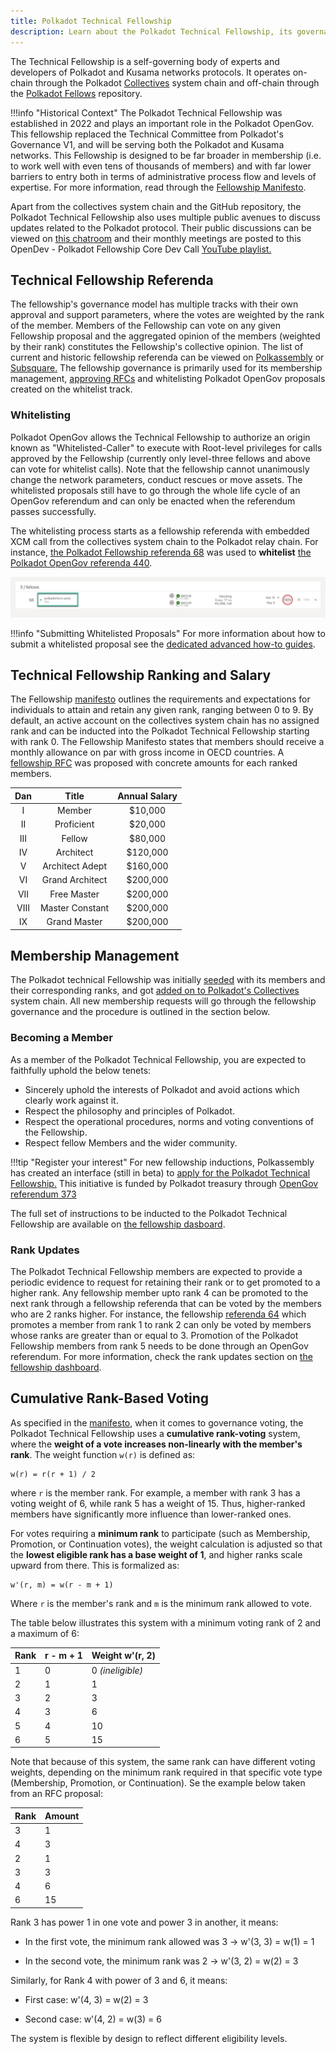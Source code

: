 ```yaml
---
title: Polkadot Technical Fellowship
description: Learn about the Polkadot Technical Fellowship, its governance model, ranking system, and role in Polkadot's OpenGov.
---
```


The Technical Fellowship is a self-governing body of experts and developers of Polkadot and Kusama
networks protocols. It operates on-chain through the Polkadot
[Collectives](https://polkadot.js.org/apps/?rpc=wss%3A%2F%2Fpolkadot-collectives-rpc.polkadot.io#/fellowship/referenda)
system chain and off-chain through the [Polkadot Fellows](https://github.com/polkadot-fellows)
repository.

!!!info "Historical Context"
    The Polkadot Technical Fellowship was established in 2022 and plays an important role in the Polkadot OpenGov. This fellowship replaced the Technical Committee from Polkadot's Governance V1, and will be serving both the Polkadot and Kusama networks. This Fellowship is designed to be far broader in membership (i.e. to work well with even tens of thousands of members) and with far lower barriers to entry both in terms of administrative process flow and levels of expertise. For more information, read through the [Fellowship Manifesto](https://github.com/polkadot-fellows/manifesto/blob/0c3df46d76625980b8b48742cb86f4d8fa6dda8d/manifesto.pdf).

Apart from the collectives system chain and the GitHub repository, the Polkadot Technical Fellowship
also uses multiple public avenues to discuss updates related to the Polkadot protocol. Their public
discussions can be viewed on [this chatroom](https://matrix.to/#/#fellowship-members:parity.io) and
their monthly meetings are posted to this OpenDev - Polkadot Fellowship Core Dev Call
[YouTube playlist.](https://www.youtube.com/watch?v=5P6Axm4JrmQ&list=PLtyd7v_I7PGlDJCCCLGLjJ0yv33JAEE_-)

## Technical Fellowship Referenda

The fellowship's governance model has multiple tracks with their own approval and support
parameters, where the votes are weighted by the rank of the member. Members of the Fellowship can
vote on any given Fellowship proposal and the aggregated opinion of the members (weighted by their
rank) constitutes the Fellowship's collective opinion. The list of current and historic fellowship
referenda can be viewed on [Polkassembly](https://collectives.polkassembly.io/) or
[Subsquare.](https://collectives.subsquare.io/) The fellowship governance is primarily used for its
membership management, [approving RFCs](https://github.com/polkadot-fellows/RFCs) and whitelisting
Polkadot OpenGov proposals created on the whitelist track.

### Whitelisting

Polkadot OpenGov allows the Technical Fellowship to authorize an origin known as
"Whitelisted-Caller" to execute with Root-level privileges for calls approved by the Fellowship
(currently only level-three fellows and above can vote for whitelist calls). Note that the
fellowship cannot unanimously change the network parameters, conduct rescues or move assets. The
whitelisted proposals still have to go through the whole life cycle of an OpenGov referendum and can
only be enacted when the referendum passes successfully.

The whitelisting process starts as a fellowship referenda with embedded XCM call from the
collectives system chain to the Polkadot relay chain. For instance,
[the Polkadot Fellowship referenda 68](https://collectives.polkassembly.io/referenda/68) was used to
**whitelist** [the Polkadot OpenGov referenda 440](https://polkadot.polkassembly.io/referenda/440).

![whitelist-xcm](../assets/fellowship-whitelist-xcm.png)

!!!info "Submitting Whitelisted Proposals"
    For more information about how to submit a whitelisted proposal see the [dedicated advanced how-to guides](./learn-guides-polkadot-opengov.md#submitting-a-referendum-on-the-whitelisted-caller-track).

## Technical Fellowship Ranking and Salary

The Fellowship [manifesto](https://github.com/polkadot-fellows/manifesto) outlines the requirements
and expectations for individuals to attain and retain any given rank, ranging between 0 to 9. By
default, an active account on the collectives system chain has no assigned rank and can be inducted
into the Polkadot Technical Fellowship starting with rank 0. The Fellowship Manifesto states that
members should receive a monthly allowance on par with gross income in OECD countries. A
[fellowship RFC](https://github.com/polkadot-fellows/RFCs/pull/50) was proposed with concrete
amounts for each ranked members.

| Dan  |      Title      | Annual Salary |
| :--: | :-------------: | :-----------: |
|  I   |     Member      |    $10,000    |
|  II  |   Proficient    |    $20,000    |
| III  |     Fellow      |    $80,000    |
|  IV  |    Architect    |   $120,000    |
|  V   | Architect Adept |   $160,000    |
|  VI  | Grand Architect |   $200,000    |
| VII  |   Free Master   |   $200,000    |
| VIII | Master Constant |   $200,000    |
|  IX  |  Grand Master   |   $200,000    |

## Membership Management

The Polkadot technical Fellowship was initially
[seeded](https://github.com/polkadot-fellows/seeding) with its members and their corresponding
ranks, and got [added on to Polkadot's Collectives](https://polkadot.polkassembly.io/motion/403)
system chain. All new membership requests will go through the fellowship governance and the
procedure is outlined in the section below.

### Becoming a Member

As a member of the Polkadot Technical Fellowship, you are expected to faithfully uphold the below
tenets:

- Sincerely uphold the interests of Polkadot and avoid actions which clearly work against it.
- Respect the philosophy and principles of Polkadot.
- Respect the operational procedures, norms and voting conventions of the Fellowship.
- Respect fellow Members and the wider community.

!!!tip "Register your interest"
    For new fellowship inductions, Polkassembly has created an interface (still in beta) to [apply for the Polkadot Technical Fellowship.](https://collectives.polkassembly.io/join-fellowship?network=collectives) This initiative is funded by Polkadot treasury through [OpenGov referendum 373](https://polkadot.polkassembly.io/treasury/574)

The full set of instructions to be inducted to the Polkadot Technical Fellowship are available on
[the fellowship dasboard](https://polkadot-fellows.xyz/#/membership).

### Rank Updates

The Polkadot Technical Fellowship members are expected to provide a periodic evidence to request for
retaining their rank or to get promoted to a higher rank. Any fellowship member upto rank 4 can be
promoted to the next rank through a fellowship referenda that can be voted by the members who are 2
ranks higher. For instance, the fellowship
[referenda 64](https://collectives.subsquare.io/fellowship/referenda/64) which promotes a member
from rank 1 to rank 2 can only be voted by members whose ranks are greater than or equal to 3.
Promotion of the Polkadot Fellowship members from rank 5 needs to be done through an OpenGov
referendum. For more information, check the rank updates section on
[the fellowship dashboard](https://polkadot-fellows.xyz/#/membership).

## Cumulative Rank-Based Voting

As specified in the [manifesto](https://github.com/polkadot-fellows/manifesto/blob/main/manifesto.pdf), when it comes to governance voting, the Polkadot Technical Fellowship uses a **cumulative rank-voting** system, where the **weight of a vote increases non-linearly with the member's rank**. The weight function `w(r)` is defined as:

```
w(r) = r(r + 1) / 2
```

where `r` is the member rank. For example, a member with rank 3 has a voting weight of 6, while rank 5 has a weight of 15. Thus, higher-ranked members have significantly more influence than lower-ranked ones.

For votes requiring a **minimum rank** to participate (such as Membership, Promotion, or Continuation votes), the weight calculation is adjusted so that the **lowest eligible rank has a base weight of 1**, and higher ranks scale upward from there. This is formalized as:

```
w'(r, m) = w(r - m + 1)
```

Where `r` is the member's rank and `m` is the minimum rank allowed to vote.

The table below illustrates this system with a minimum voting rank of 2 and a maximum of 6:

| Rank | r - m + 1 | Weight w'(r, 2) |
|------|-----------|-----------------|
| 1    | 0         | 0 *(ineligible)* |
| 2    | 1         | 1               |
| 3    | 2         | 3               |
| 4    | 3         | 6               |
| 5    | 4         | 10              |
| 6    | 5         | 15              |

Note that because of this system, the same rank can have different voting weights, depending on the minimum rank required in that specific vote type (Membership, Promotion, or Continuation). Se the example below taken from an RFC proposal:

| Rank | Amount |
|-----|-------|
|3|1|
|4|3|
|2|1|
|3|3|
|4|6|
|6|15|

Rank 3 has power 1 in one vote and power 3 in another, it means:

- In the first vote, the minimum rank allowed was 3 → w'(3, 3) = w(1) = 1

- In the second vote, the minimum rank was 2 → w'(3, 2) = w(2) = 3

Similarly, for Rank 4 with power of 3 and 6, it means:

- First case: w'(4, 3) = w(2) = 3

- Second case: w'(4, 2) = w(3) = 6

The system is flexible by design to reflect different eligibility levels.
